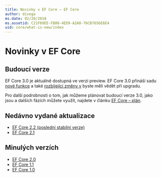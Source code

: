 ```yaml
---
title: Novinky v EF Core – EF Core
author: divega
ms.date: 02/20/2018
ms.assetid: C21F89EE-FB08-4ED9-A2A0-76CB7656E6E4
uid: core/what-is-new/index
---
```


# <a name="what-is-new-in-ef-core"></a>Novinky v EF Core

## <a name="future-releases"></a>Budoucí verze

EF Core 3.0 je aktuálně dostupná ve verzi preview. EF Core 3.0 přináší sadu [nové funkce](xref:core/what-is-new/ef-core-3.0/features) a také [rozbíjející změny v](xref:core/what-is-new/ef-core-3.0/breaking-changes) byste měli vědět při upgradu.

Pro další podrobnosti o tom, jak můžeme plánovat budoucí verze 3.0, jako jsou a dalších fázích můžete využít, najdete v článku [EF Core – plán](xref:core/what-is-new/roadmap).

## <a name="recent-releases"></a>Nedávno vydané aktualizace

- [EF Core 2.2 (poslední stabilní verze)](xref:core/what-is-new/ef-core-2.2)
- [EF Core 2.1](xref:core/what-is-new/ef-core-2.1)

## <a name="past-releases"></a>Minulých verzích

- [EF Core 2.0](xref:core/what-is-new/ef-core-2.0)
- [EF Core 1.1](xref:core/what-is-new/ef-core-1.1)
- [EF Core 1.0](xref:core/what-is-new/ef-core-1.0)

